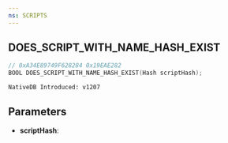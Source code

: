 ```yaml
---
ns: SCRIPTS
---
```

## DOES_SCRIPT_WITH_NAME_HASH_EXIST

```c
// 0xA34E89749F628284 0x19EAE282
BOOL DOES_SCRIPT_WITH_NAME_HASH_EXIST(Hash scriptHash);
```

```
NativeDB Introduced: v1207
```

## Parameters
* **scriptHash**:
